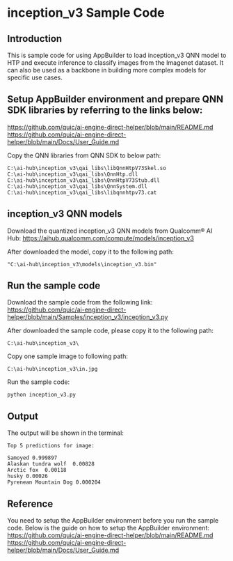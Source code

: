 # inception_v3 Sample Code

## Introduction
This is sample code for using AppBuilder to load inception_v3 QNN model to HTP and execute inference to classify images from the Imagenet dataset. 
It can also be used as a backbone in building more complex models for specific use cases.

## Setup AppBuilder environment and prepare QNN SDK libraries by referring to the links below: 
https://github.com/quic/ai-engine-direct-helper/blob/main/README.md
https://github.com/quic/ai-engine-direct-helper/blob/main/Docs/User_Guide.md

Copy the QNN libraries from QNN SDK to below path:
```
C:\ai-hub\inception_v3\qai_libs\libQnnHtpV73Skel.so
C:\ai-hub\inception_v3\qai_libs\QnnHtp.dll
C:\ai-hub\inception_v3\qai_libs\QnnHtpV73Stub.dll
C:\ai-hub\inception_v3\qai_libs\QnnSystem.dll
C:\ai-hub\inception_v3\qai_libs\libqnnhtpv73.cat
```

## inception_v3 QNN models
Download the quantized inception_v3 QNN models from Qualcomm® AI Hub:
https://aihub.qualcomm.com/compute/models/inception_v3

After downloaded the model, copy it to the following path:
```
"C:\ai-hub\inception_v3\models\inception_v3.bin"
```

## Run the sample code
Download the sample code from the following link:
https://github.com/quic/ai-engine-direct-helper/blob/main/Samples/inception_v3/inception_v3.py

After downloaded the sample code, please copy it to the following path:
```
C:\ai-hub\inception_v3\
```

Copy one sample image to following path:
```
C:\ai-hub\inception_v3\in.jpg
```

Run the sample code:	
```
python inception_v3.py
```

## Output
The output will be shown in the terminal:
```
Top 5 predictions for image:

Samoyed 0.999897
Alaskan tundra wolf  0.00828
Arctic fox  0.00118
husky 0.00026
Pyrenean Mountain Dog 0.000204
```

## Reference
You need to setup the AppBuilder environment before you run the sample code. Below is the guide on how to setup the AppBuilder environment:
https://github.com/quic/ai-engine-direct-helper/blob/main/README.md
https://github.com/quic/ai-engine-direct-helper/blob/main/Docs/User_Guide.md


